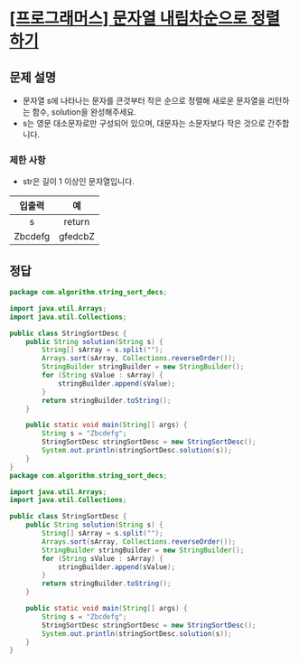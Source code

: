 # [\[프로그래머스\] 문자열 내림차순으로 정렬하기](https://programmers.co.kr/learn/courses/30/lessons/12917)

## 문제 설명
- 문자열 s에 나타나는 문자를 큰것부터 작은 순으로 정렬해 새로운 문자열을 리턴하는 함수, solution을 완성해주세요.
- s는 영문 대소문자로만 구성되어 있으며, 대문자는 소문자보다 작은 것으로 간주합니다.

### 제한 사항
- str은 길이 1 이상인 문자열입니다.

입출력 | 예
:---: | :---:
s | return
Zbcdefg | gfedcbZ

## 정답

```java
package com.algorithm.string_sort_decs;

import java.util.Arrays;
import java.util.Collections;

public class StringSortDesc {
    public String solution(String s) {
        String[] sArray = s.split("");
        Arrays.sort(sArray, Collections.reverseOrder());
        StringBuilder stringBuilder = new StringBuilder();
        for (String sValue : sArray) {
            stringBuilder.append(sValue);
        }
        return stringBuilder.toString();
    }

    public static void main(String[] args) {
        String s = "Zbcdefg";
        StringSortDesc stringSortDesc = new StringSortDesc();
        System.out.println(stringSortDesc.solution(s));
    }
}
package com.algorithm.string_sort_decs;

import java.util.Arrays;
import java.util.Collections;

public class StringSortDesc {
    public String solution(String s) {
        String[] sArray = s.split("");
        Arrays.sort(sArray, Collections.reverseOrder());
        StringBuilder stringBuilder = new StringBuilder();
        for (String sValue : sArray) {
            stringBuilder.append(sValue);
        }
        return stringBuilder.toString();
    }

    public static void main(String[] args) {
        String s = "Zbcdefg";
        StringSortDesc stringSortDesc = new StringSortDesc();
        System.out.println(stringSortDesc.solution(s));
    }
}
```
